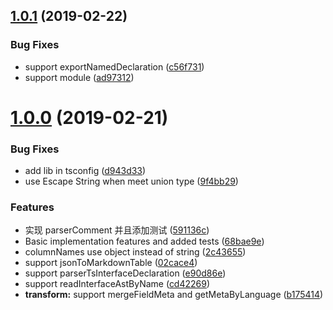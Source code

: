 ## [1.0.1](https://github.com/yuquewebclipper/bisheng-plugin-typescript-interface/compare/v1.0.0...v1.0.1) (2019-02-22)


### Bug Fixes

* support exportNamedDeclaration ([c56f731](https://github.com/yuquewebclipper/bisheng-plugin-typescript-interface/commit/c56f731))
* support module ([ad97312](https://github.com/yuquewebclipper/bisheng-plugin-typescript-interface/commit/ad97312))



# [1.0.0](https://github.com/yuquewebclipper/bisheng-plugin-typescript-interface/compare/591136c...v1.0.0) (2019-02-21)


### Bug Fixes

* add lib in tsconfig ([d943d33](https://github.com/yuquewebclipper/bisheng-plugin-typescript-interface/commit/d943d33))
* use Escape String when meet union type ([9f4bb29](https://github.com/yuquewebclipper/bisheng-plugin-typescript-interface/commit/9f4bb29))


### Features

* 实现 parserComment 并且添加测试 ([591136c](https://github.com/yuquewebclipper/bisheng-plugin-typescript-interface/commit/591136c))
* Basic implementation features and added tests ([68bae9e](https://github.com/yuquewebclipper/bisheng-plugin-typescript-interface/commit/68bae9e))
* columnNames use object instead of string ([2c43655](https://github.com/yuquewebclipper/bisheng-plugin-typescript-interface/commit/2c43655))
* support jsonToMarkdownTable ([02cace4](https://github.com/yuquewebclipper/bisheng-plugin-typescript-interface/commit/02cace4))
* support parserTsInterfaceDeclaration ([e90d86e](https://github.com/yuquewebclipper/bisheng-plugin-typescript-interface/commit/e90d86e))
* support readInterfaceAstByName ([cd42269](https://github.com/yuquewebclipper/bisheng-plugin-typescript-interface/commit/cd42269))
* **transform:** support mergeFieldMeta and getMetaByLanguage ([b175414](https://github.com/yuquewebclipper/bisheng-plugin-typescript-interface/commit/b175414))



